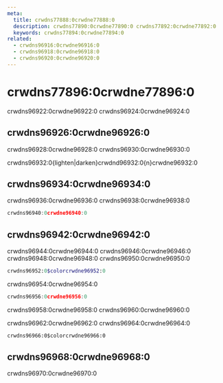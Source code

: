 ```yaml
---
meta:
  title: crwdns77888:0crwdne77888:0
  description: crwdns77890:0crwdne77890:0 crwdns77892:0crwdne77892:0
  keywords: crwdns77894:0crwdne77894:0
related:
  - crwdns96916:0crwdne96916:0
  - crwdns96918:0crwdne96918:0
  - crwdns96920:0crwdne96920:0
---
```


# crwdns77896:0crwdne77896:0

crwdns96922:0crwdne96922:0 crwdns96924:0crwdne96924:0

<entry-ad />

## crwdns96926:0crwdne96926:0

crwdns96928:0crwdne96928:0 crwdns96930:0crwdne96930:0

<example file="color/classes" />

crwdns96932:0{lighten|darken}crwdnd96932:0{n}crwdne96932:0

<example file="color/text-classes" />

## crwdns96934:0crwdne96934:0

crwdns96936:0crwdne96936:0 crwdns96938:0crwdne96938:0

```js
crwdns96940:0crwdne96940:0
```

## crwdns96942:0crwdne96942:0

crwdns96944:0crwdne96944:0 crwdns96946:0crwdne96946:0 crwdns96948:0crwdne96948:0 crwdns96950:0crwdne96950:0

```sass
crwdns96952:0$colorcrwdne96952:0
```

crwdns96954:0crwdne96954:0

```js
crwdns96956:0crwdne96956:0
```

<alert type="error">
  crwdns96958:0crwdne96958:0 crwdns96960:0crwdne96960:0
</alert>

crwdns96962:0crwdne96962:0 crwdns96964:0crwdne96964:0

```html
crwdns96966:0$colorcrwdne96966:0
```

## crwdns96968:0crwdne96968:0

crwdns96970:0crwdne96970:0

<color-palette />

<backmatter />
